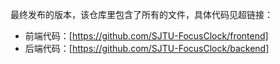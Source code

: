 最终发布的版本，该仓库里包含了所有的文件，具体代码见超链接：
-  前端代码：[https://github.com/SJTU-FocusClock/frontend] 
-  后端代码：[https://github.com/SJTU-FocusClock/backend]
